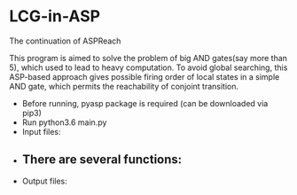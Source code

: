 # LCG-in-ASP

The continuation of ASPReach

This program is aimed to solve the problem of big AND gates(say more than 5), which used to lead to heavy computation. To avoid global searching, this ASP-based approach gives possible firing order of local states in a simple AND gate, which permits the reachability of conjoint transition.

- Before running, pyasp package is required (can be downloaded via pip3)
- Run python3.6 main.py
- Input files:
- There are several functions:
	-
- Output files:
